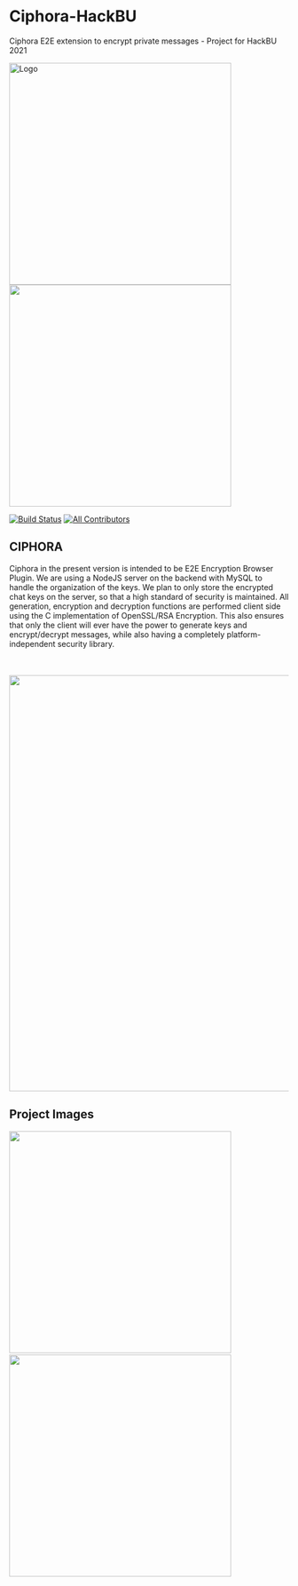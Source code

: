 # Ciphora-HackBU
Ciphora E2E extension to encrypt private messages - Project for HackBU 2021

  <a href="https://github.com/andrewflik/Ciphora-HackBU">
    <span><img src="https://github.com/andrewflik/Ciphora-HackBU/blob/main/ciphora-extension/public/logo.jpeg" alt="Logo" width="400"><img src = "hhttps://github.com/andrewflik/Ciphora-HackBU/blob/main/Screenshots_Progress/graphics2.png" width = "400"/></span>
  
  </a>
  <br>
 
 [![Build Status](https://img.shields.io/circleci/project/all-contributors/all-contributors/master.svg)](https://circleci.com/gh/all-contributors/workflows/all-contributors/tree/master) [![All Contributors](https://img.shields.io/badge/all_contributors-2-blue.svg?style=flat-square)](#contributors-) 
 <br>
 
## CIPHORA

Ciphora in the present version is intended to be E2E Encryption Browser Plugin.
We are using a NodeJS server on the backend with MySQL to handle the organization of the keys. We plan to only store the encrypted chat keys on the server, so that a high standard of security is maintained. All generation, encryption and decryption functions are performed client side using the C implementation of OpenSSL/RSA Encryption. This also ensures that only the client will ever have the power to generate keys and encrypt/decrypt messages, while also having a completely platform-independent security library.  
<br><br>

<img src="https://github.com/andrewflik/Ciphora-CodeBreak2.0/blob/main/ciphora-extension/Screenshots/3.png" width="750" />

## Project Images
<p float="left">
  <img src="https://github.com/andrewflik/Ciphora-HackBU/blob/main/Screenshots_Progress/messenger_1.gif" width="400" />
  &nbsp
  <img src="https://github.com/andrewflik/Ciphora-HackBU/blob/main/Screenshots_Progress/messenger_2.png" width="400" /> 
  &nbsp
</p>


